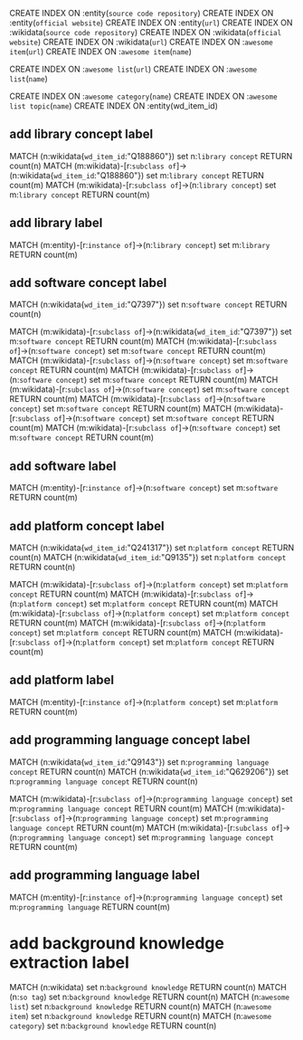 
CREATE INDEX ON :entity(`source code repository`)
CREATE INDEX ON :entity(`official website`)
CREATE INDEX ON :entity(`url`)
CREATE INDEX ON :wikidata(`source code repository`)
CREATE INDEX ON :wikidata(`official website`)
CREATE INDEX ON :wikidata(`url`)
CREATE INDEX ON :`awesome item`(`url`)
CREATE INDEX ON :`awesome item`(`name`)

CREATE INDEX ON :`awesome list`(`url`)
CREATE INDEX ON :`awesome list`(`name`)

CREATE INDEX ON :`awesome category`(`name`)
CREATE INDEX ON :`awesome list topic`(`name`)
CREATE INDEX ON :entity(wd_item_id)
## add library concept label
MATCH (n:wikidata{`wd_item_id`:"Q188860"}) set n:`library concept` RETURN count(n)
MATCH (m:wikidata)-[r:`subclass of`]->(n:wikidata{`wd_item_id`:"Q188860"}) set m:`library concept` RETURN count(m)
MATCH (m:wikidata)-[r:`subclass of`]->(n:`library concept`) set m:`library concept` RETURN count(m)

## add library label
MATCH (m:entity)-[r:`instance of`]->(n:`library concept`) set m:`library`  RETURN count(m)

## add software concept label
MATCH (n:wikidata{`wd_item_id`:"Q7397"}) set n:`software concept` RETURN count(n)

MATCH (m:wikidata)-[r:`subclass of`]->(n:wikidata{`wd_item_id`:"Q7397"}) set m:`software concept` RETURN count(m)
MATCH (m:wikidata)-[r:`subclass of`]->(n:`software concept`) set m:`software concept` RETURN count(m)
MATCH (m:wikidata)-[r:`subclass of`]->(n:`software concept`) set m:`software concept` RETURN count(m)
MATCH (m:wikidata)-[r:`subclass of`]->(n:`software concept`) set m:`software concept` RETURN count(m)
MATCH (m:wikidata)-[r:`subclass of`]->(n:`software concept`) set m:`software concept` RETURN count(m)
MATCH (m:wikidata)-[r:`subclass of`]->(n:`software concept`) set m:`software concept` RETURN count(m)
MATCH (m:wikidata)-[r:`subclass of`]->(n:`software concept`) set m:`software concept` RETURN count(m)
MATCH (m:wikidata)-[r:`subclass of`]->(n:`software concept`) set m:`software concept` RETURN count(m)

## add software label
MATCH (m:entity)-[r:`instance of`]->(n:`software concept`) set m:`software`  RETURN count(m)

## add platform concept label
MATCH (n:wikidata{`wd_item_id`:"Q241317"}) set n:`platform concept` RETURN count(n)
MATCH (n:wikidata{`wd_item_id`:"Q9135"}) set n:`platform concept` RETURN count(n)

MATCH (m:wikidata)-[r:`subclass of`]->(n:`platform concept`) set m:`platform concept` RETURN count(m)
MATCH (m:wikidata)-[r:`subclass of`]->(n:`platform concept`) set m:`platform concept` RETURN count(m)
MATCH (m:wikidata)-[r:`subclass of`]->(n:`platform concept`) set m:`platform concept` RETURN count(m)
MATCH (m:wikidata)-[r:`subclass of`]->(n:`platform concept`) set m:`platform concept` RETURN count(m)
MATCH (m:wikidata)-[r:`subclass of`]->(n:`platform concept`) set m:`platform concept` RETURN count(m)

## add platform label
MATCH (m:entity)-[r:`instance of`]->(n:`platform concept`) set m:`platform`  RETURN count(m)


## add programming language concept label
MATCH (n:wikidata{`wd_item_id`:"Q9143"}) set n:`programming language concept` RETURN count(n)
MATCH (n:wikidata{`wd_item_id`:"Q629206"}) set n:`programming language concept` RETURN count(n)

MATCH (m:wikidata)-[r:`subclass of`]->(n:`programming language concept`) set m:`programming language concept` RETURN count(m)
MATCH (m:wikidata)-[r:`subclass of`]->(n:`programming language concept`) set m:`programming language concept` RETURN count(m)
MATCH (m:wikidata)-[r:`subclass of`]->(n:`programming language concept`) set m:`programming language concept` RETURN count(m)

## add programming language label
MATCH (m:entity)-[r:`instance of`]->(n:`programming language concept`) set m:`programming language`  RETURN count(m)

# add background knowledge extraction label
MATCH (n:wikidata) set n:`background knowledge` RETURN count(n)
MATCH (n:`so tag`) set n:`background knowledge` RETURN count(n)
MATCH (n:`awesome list`) set n:`background knowledge` RETURN count(n)
MATCH (n:`awesome item`) set n:`background knowledge` RETURN count(n)
MATCH (n:`awesome category`) set n:`background knowledge` RETURN count(n)
